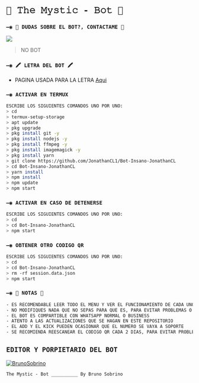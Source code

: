 # `🧿 𝚃𝚑𝚎 𝙼𝚢𝚜𝚝𝚒𝚌 - 𝙱𝚘𝚝 🔮`

### `—◉ 👑 DUDAS SOBRE EL BOT?, CONTACTAME 👑`
<a href="http://wa.me/5218992973056" target="blank"><img src="https://img.shields.io/badge/BRUNO_SOBRINO-25D366?style=for-the-badge&logo=whatsapp&logoColor=white" /></a>
> NO BOT

### `—◉ 🖍 LETRA DEL BOT 🖍`
- PAGINA USADA PARA LA LETRA [Aqui](https://smiley.cool/es/weirdmaker.php)

### `—◉ ACTIVAR EN TERMUX `
```bash
ESCRIBE LOS SIGUIENTES COMANDOS UNO POR UNO:
> cd
> termux-setup-storage
> apt update 
> pkg upgrade 
> pkg install git -y
> pkg install nodejs -y
> pkg install ffmpeg -y
> pkg install imagemagick -y
> pkg install yarn
> git clone https://github.com/JonathanCL1/Bot-Insano-JonathanCL
> cd Bot-Insano-JonathanCL
> yarn install 
> npm install
> npm update
> npm start
```

### `—◉ ACTIVAR EN CASO DE DETENERSE `
```bash
ESCRIBE LOS SIGUIENTES COMANDOS UNO POR UNO:
> cd 
> cd Bot-Insano-JonathanCL
> npm start
```

### `—◉ OBTENER OTRO CODIGO QR `
```bash
ESCRIBE LOS SIGUIENTES COMANDOS UNO POR UNO:
> cd 
> cd Bot-Insano-JonathanCL
> rm -rf session.data.json
> npm start
```

### `—◉ 📝 NOTAS 📝`
```bash
- ES RECOMENDABLE LEER TODO EL MENU Y VER EL FUNCIONAMIENTO DE CADA UNO DE LOS COMANDOS
- NO MODIFIQUES NADA QUE NO SEPAS PARA QUE ES, PARA EVITAR PROBLEMAS O ERRORES
- EL BOT ES COMPARTIBLE CON WHATSAPP NORMAL O BUSINESS
- ATENTO A LAS ACTUALIZACIONES QUE SE HAGAN EN ESTE REPOSITORIO
- EL ADD Y EL KICK PUEDEN OCASIONAR QUE EL NUMERO SE VAYA A SOPORTE 
- SE RECOMIENDA REESCANEAR EL CODIGO QR CADA 2 DIAS, PARA EVITAR PROBLEMAS O ERRORES
```









## `EDITOR Y PORPIETARIO DEL BOT` 
[![BrunoSobrino](https://avatars.githubusercontent.com/u/90165013?s=400&u=946f5c00c527c7e6fa2ef5148c6ad56270bb600e&v=4size=100)](https://github.com/BrunoSobrino/) 

`The Mystic - Bot __________ By Bruno Sobrino`

